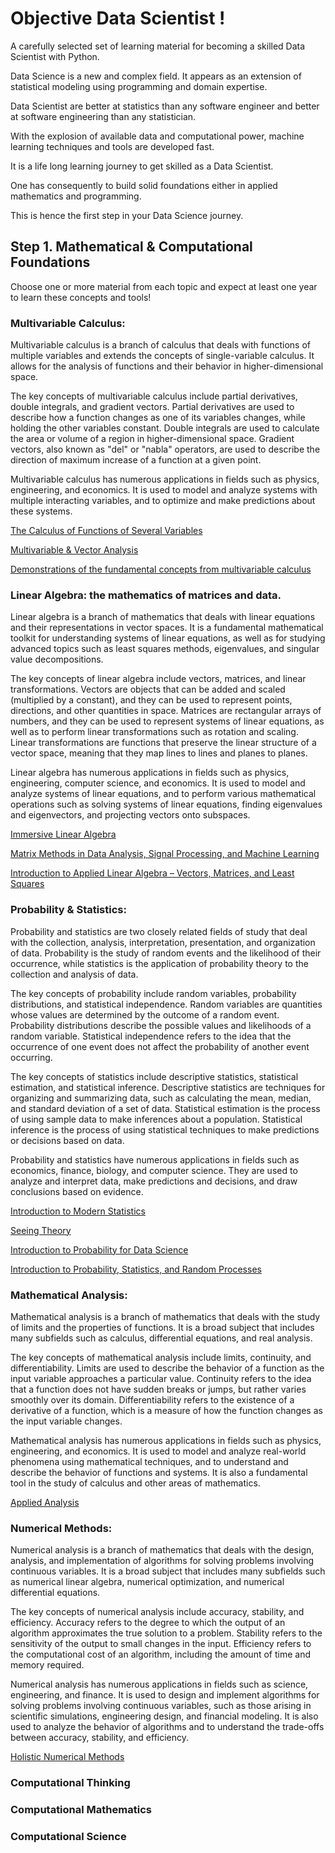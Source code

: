 # Objective Data Scientist !

A carefully selected set of learning material for becoming a skilled Data Scientist with Python.

Data Science is a new and complex field. It appears as an extension of statistical modeling using programming and domain expertise.

Data Scientist are better at statistics than any software engineer and better at software engineering than any statistician.

With the explosion of available data and computational power, machine learning techniques and tools are developed fast.

It is a life long learning journey to get skilled as a Data Scientist. 

One has consequently to build solid foundations either in applied mathematics and programming.

This is hence the first step in your Data Science journey.

## Step 1. Mathematical & Computational Foundations

Choose one or more material from each topic and expect at least one year to learn these concepts and tools!


### Multivariable Calculus:

Multivariable calculus is a branch of calculus that deals with functions of multiple variables and extends the concepts of single-variable calculus. It allows for the analysis of functions and their behavior in higher-dimensional space.

The key concepts of multivariable calculus include partial derivatives, double integrals, and gradient vectors. Partial derivatives are used to describe how a function changes as one of its variables changes, while holding the other variables constant. Double integrals are used to calculate the area or volume of a region in higher-dimensional space. Gradient vectors, also known as "del" or "nabla" operators, are used to describe the direction of maximum increase of a function at a given point.

Multivariable calculus has numerous applications in fields such as physics, engineering, and economics. It is used to model and analyze systems with multiple interacting variables, and to optimize and make predictions about these systems.


[The Calculus of Functions of Several Variables](http://www.synechism.org/wp/the-calculus-of-functions-of-several-variables/)

[Multivariable & Vector Analysis](http://www.williamchen-mathematics.info/lnmvafolder/lnmva.html)

[Demonstrations of the fundamental concepts from multivariable calculus](https://github.com/Mason-McGough/MultivariableCalculus)

### Linear Algebra: the mathematics of matrices and data.

Linear algebra is a branch of mathematics that deals with linear equations and their representations in vector spaces. It is a fundamental mathematical toolkit for understanding systems of linear equations, as well as for studying advanced topics such as least squares methods, eigenvalues, and singular value decompositions.

The key concepts of linear algebra include vectors, matrices, and linear transformations. Vectors are objects that can be added and scaled (multiplied by a constant), and they can be used to represent points, directions, and other quantities in space. Matrices are rectangular arrays of numbers, and they can be used to represent systems of linear equations, as well as to perform linear transformations such as rotation and scaling. Linear transformations are functions that preserve the linear structure of a vector space, meaning that they map lines to lines and planes to planes.

Linear algebra has numerous applications in fields such as physics, engineering, computer science, and economics. It is used to model and analyze systems of linear equations, and to perform various mathematical operations such as solving systems of linear equations, finding eigenvalues and eigenvectors, and projecting vectors onto subspaces.



[Immersive Linear Algebra](http://immersivemath.com/ila/index.html)

[Matrix Methods in Data Analysis, Signal Processing, and Machine Learning](https://ocw.mit.edu/courses/18-065-matrix-methods-in-data-analysis-signal-processing-and-machine-learning-spring-2018/)

[Introduction to Applied Linear Algebra – Vectors, Matrices, and Least Squares](https://web.stanford.edu/~boyd/vmls/)

### Probability & Statistics:

Probability and statistics are two closely related fields of study that deal with the collection, analysis, interpretation, presentation, and organization of data. Probability is the study of random events and the likelihood of their occurrence, while statistics is the application of probability theory to the collection and analysis of data.

The key concepts of probability include random variables, probability distributions, and statistical independence. Random variables are quantities whose values are determined by the outcome of a random event. Probability distributions describe the possible values and likelihoods of a random variable. Statistical independence refers to the idea that the occurrence of one event does not affect the probability of another event occurring.

The key concepts of statistics include descriptive statistics, statistical estimation, and statistical inference. Descriptive statistics are techniques for organizing and summarizing data, such as calculating the mean, median, and standard deviation of a set of data. Statistical estimation is the process of using sample data to make inferences about a population. Statistical inference is the process of using statistical techniques to make predictions or decisions based on data.

Probability and statistics have numerous applications in fields such as economics, finance, biology, and computer science. They are used to analyze and interpret data, make predictions and decisions, and draw conclusions based on evidence.

[Introduction to Modern Statistics](https://www.openintro.org/book/ims/)

[Seeing Theory](https://seeing-theory.brown.edu/index.html#firstPage)

[Introduction to Probability for Data Science](https://probability4datascience.com/index.html)

[Introduction to Probability, Statistics, and Random Processes](https://www.probabilitycourse.com/)

### Mathematical Analysis:

Mathematical analysis is a branch of mathematics that deals with the study of limits and the properties of functions. It is a broad subject that includes many subfields such as calculus, differential equations, and real analysis.

The key concepts of mathematical analysis include limits, continuity, and differentiability. Limits are used to describe the behavior of a function as the input variable approaches a particular value. Continuity refers to the idea that a function does not have sudden breaks or jumps, but rather varies smoothly over its domain. Differentiability refers to the existence of a derivative of a function, which is a measure of how the function changes as the input variable changes.

Mathematical analysis has numerous applications in fields such as physics, engineering, and economics. It is used to model and analyze real-world phenomena using mathematical techniques, and to understand and describe the behavior of functions and systems. It is also a fundamental tool in the study of calculus and other areas of mathematics.

[Applied Analysis](https://www.math.ucdavis.edu/~hunter/book/pdfbook.html)

### Numerical Methods:

Numerical analysis is a branch of mathematics that deals with the design, analysis, and implementation of algorithms for solving problems involving continuous variables. It is a broad subject that includes many subfields such as numerical linear algebra, numerical optimization, and numerical differential equations.

The key concepts of numerical analysis include accuracy, stability, and efficiency. Accuracy refers to the degree to which the output of an algorithm approximates the true solution to a problem. Stability refers to the sensitivity of the output to small changes in the input. Efficiency refers to the computational cost of an algorithm, including the amount of time and memory required.

Numerical analysis has numerous applications in fields such as science, engineering, and finance. It is used to design and implement algorithms for solving problems involving continuous variables, such as those arising in scientific simulations, engineering design, and financial modeling. It is also used to analyze the behavior of algorithms and to understand the trade-offs between accuracy, stability, and efficiency.

[Holistic Numerical Methods](https://nm.mathforcollege.com/)

### Computational Thinking

### Computational Mathematics

### Computational Science

